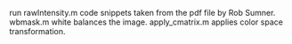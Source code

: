 
run rawIntensity.m
code snippets taken from the pdf file by Rob Sumner.
wbmask.m white balances the image.
apply_cmatrix.m applies color space transformation.
